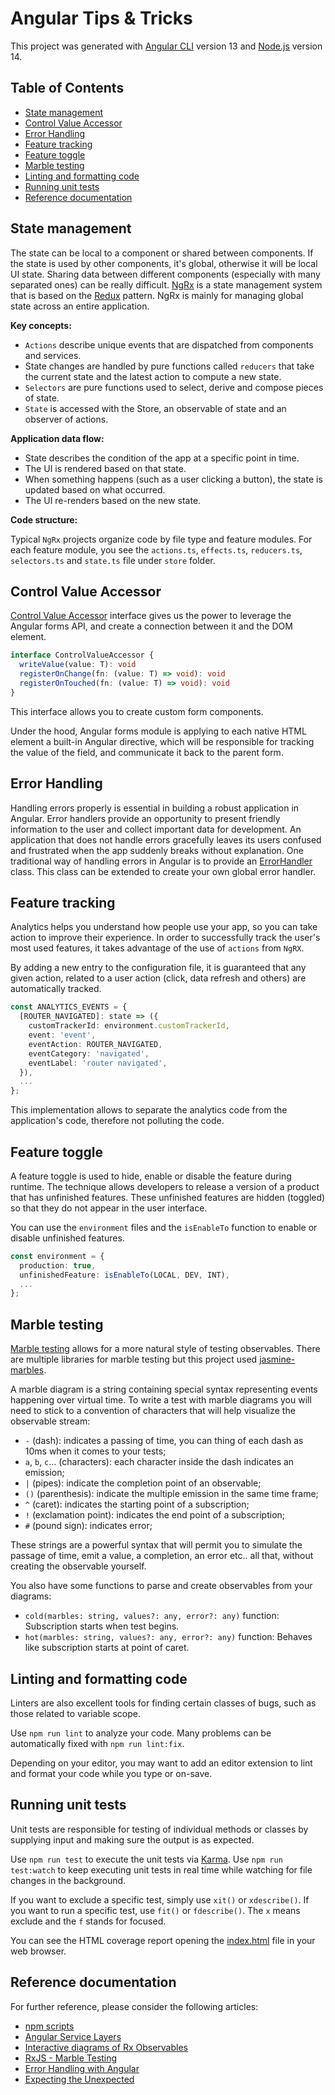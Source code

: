 # Angular Tips & Tricks

This project was generated with [Angular CLI](https://github.com/angular/angular-cli) version 13 and [Node.js](https://nodejs.org/en/about/releases) version 14.

## Table of Contents

- [State management](#state-management)
- [Control Value Accessor](#control-value-accessor)
- [Error Handling](#error-handling)
- [Feature tracking](#feature-tracking)
- [Feature toggle](feature-toggle)
- [Marble testing](#marble-testing)
- [Linting and formatting code](#linting-and-formatting-code)
- [Running unit tests](#running-unit-tests)
- [Reference documentation](#reference-documentation)

## State management

The state can be local to a component or shared between components.
If the state is used by other components, it's global, otherwise it will be local UI state.
Sharing data between different components (especially with many separated ones) can be really difficult.
[NgRx](https://ngrx.io/) is a state management system that is based on the [Redux](https://redux.js.org/) pattern.
NgRx is mainly for managing global state across an entire application.

**Key concepts:**

- `Actions` describe unique events that are dispatched from components and services.
- State changes are handled by pure functions called `reducers` that take the current state and the latest action to compute a new state.
- `Selectors` are pure functions used to select, derive and compose pieces of state.
- `State` is accessed with the Store, an observable of state and an observer of actions.

**Application data flow:**

- State describes the condition of the app at a specific point in time.
- The UI is rendered based on that state.
- When something happens (such as a user clicking a button), the state is updated based on what occurred.
- The UI re-renders based on the new state.

**Code structure:**

Typical `NgRx` projects organize code by file type and feature modules.
For each feature module, you see the `actions.ts`, `effects.ts`, `reducers.ts`, `selectors.ts` and `state.ts` file under `store` folder.

## Control Value Accessor

[Control Value Accessor](https://angular.io/api/forms/ControlValueAccessor) interface gives us the power to leverage the Angular forms API, and create a connection between it and the DOM element.

```typescript
interface ControlValueAccessor {
  writeValue(value: T): void
  registerOnChange(fn: (value: T) => void): void
  registerOnTouched(fn: (value: T) => void): void
}
```

This interface allows you to create custom form components.

Under the hood, Angular forms module is applying to each native HTML element a built-in Angular directive, which will be responsible for tracking the value of the field, and communicate it back to the parent form.

## Error Handling

Handling errors properly is essential in building a robust application in Angular.
Error handlers provide an opportunity to present friendly information to the user and collect important data for development.
An application that does not handle errors gracefully leaves its users confused and frustrated when the app suddenly breaks without explanation.
One traditional way of handling errors in Angular is to provide an [ErrorHandler](https://angular.io/api/core/ErrorHandler) class.
This class can be extended to create your own global error handler.

## Feature tracking

Analytics helps you understand how people use your app, so you can take action to improve their experience.
In order to successfully track the user's most used features, it takes advantage of the use of `actions` from `NgRX`.

By adding a new entry to the configuration file, it is guaranteed that any given action, related to a user action (click, data refresh and others) are automatically tracked.

```typescript
const ANALYTICS_EVENTS = {
  [ROUTER_NAVIGATED]: state => ({
    customTrackerId: environment.customTrackerId,
    event: 'event',
    eventAction: ROUTER_NAVIGATED,
    eventCategory: 'navigated',
    eventLabel: 'router navigated',
  }),
  ...
};
```

This implementation allows to separate the analytics code from the application's code, therefore not polluting the code.

## Feature toggle

A feature toggle is used to hide, enable or disable the feature during runtime.
The technique allows developers to release a version of a product that has unfinished features.
These unfinished features are hidden (toggled) so that they do not appear in the user interface.

You can use the `environment` files and the `isEnableTo` function to enable or disable unfinished features.

```typescript
const environment = {
  production: true,
  unfinishedFeature: isEnableTo(LOCAL, DEV, INT),
  ...
};
```

## Marble testing

[Marble testing](https://rxjs.dev/guide/testing/marble-testing) allows for a more natural style of testing observables.
There are multiple libraries for marble testing but this project used [jasmine-marbles](https://www.npmjs.com/package/jasmine-marbles).

A marble diagram is a string containing special syntax representing events happening over virtual time.
To write a test with marble diagrams you will need to stick to a convention of characters that will help visualize the observable stream:

- `-` (dash): indicates a passing of time, you can thing of each dash as 10ms when it comes to your tests;
- `a`, `b`, `c`... (characters): each character inside the dash indicates an emission;
- `|` (pipes): indicate the completion point of an observable;
- `()` (parenthesis): indicate the multiple emission in the same time frame;
- `^` (caret): indicates the starting point of a subscription;
- `!` (exclamation point): indicates the end point of a subscription;
- `#` (pound sign): indicates error;

These strings are a powerful syntax that will permit you to simulate the passage of time, emit a value, a completion, an error etc.. all that, without creating the observable yourself.

You also have some functions to parse and create observables from your diagrams:

- `cold(marbles: string, values?: any, error?: any)` function: Subscription starts when test begins.
- `hot(marbles: string, values?: any, error?: any)` function: Behaves like subscription starts at point of caret.

## Linting and formatting code

Linters are also excellent tools for finding certain classes of bugs, such as those related to variable scope.

Use `npm run lint` to analyze your code.
Many problems can be automatically fixed with `npm run lint:fix`.

Depending on your editor, you may want to add an editor extension to lint and format your code while you type or on-save.

## Running unit tests

Unit tests are responsible for testing of individual methods or classes by supplying input and making sure the output is as expected.

Use `npm run test` to execute the unit tests via [Karma](https://karma-runner.github.io).
Use `npm run test:watch` to keep executing unit tests in real time while watching for file changes in the background.

If you want to exclude a specific test, simply use `xit()` or `xdescribe()`.
If you want to run a specific test, use `fit()` or `fdescribe()`.
The `x` means exclude and the `f` stands for focused.

You can see the HTML coverage report opening the [index.html](coverage/index.html) file in your web browser.

## Reference documentation

For further reference, please consider the following articles:

- [npm scripts](https://docs.npmjs.com/cli/v8/using-npm/scripts)
- [Angular Service Layers](https://blog.angular-university.io/angular-2-redux-ngrx-rxjs/)
- [Interactive diagrams of Rx Observables](https://rxmarbles.com/)
- [RxJS - Marble Testing](https://dev.to/this-is-learning/rxjs-marble-testing-2gg9)
- [Error Handling with Angular](https://rollbar.com/blog/error-handling-with-angular-8-tips-and-best-practices/)
- [Expecting the Unexpected](https://medium.com/angular-in-depth/expecting-the-unexpected-best-practices-for-error-handling-in-angular-21c3662ef9e4)

